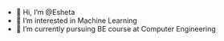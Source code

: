 - 👋 Hi, I’m @Esheta
- 👀 I’m interested in Machine Learning
- 🌱 I’m currently pursuing BE course at Computer Engineering 


<!---
Eshetadiba/Eshetadiba is a ✨ special ✨ repository because its `README.md` (this file) appears on your GitHub profile.
You can click the Preview link to take a look at your changes.
--->
